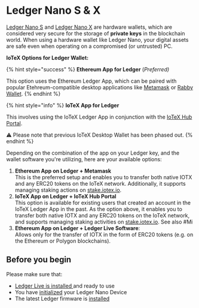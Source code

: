 # Ledger Nano S & X

[Ledger Nano S](https://www.ledger.com/products/ledger-nano-s) and [Ledger Nano X](https://shop.ledger.com/pages/ledger-nano-x) are hardware wallets, which are considered very secure for the storage of **private keys** in the blockchain world. When using a hardware wallet like Ledger Nano, your digital assets are safe even when operating on a compromised (or untrusted) PC.

**IoTeX Options for Ledger Wallet:**

{% hint style="success" %}
**Ethereum App for Ledger** (_Preferred)_

This option uses the Ethereum Ledger App, which can be paired with popular Etehreum-compatible desktop applications like [Metamask](https://metamask.io/) or [Rabby Wallet](https://therabbit.io/).&#x20;
{% endhint %}

{% hint style="info" %}
**IoTeX App for Ledger**

This involves using the IoTeX Ledger App in conjunction with the [IoTeX Hub Portal](https://hub.iotex.io/assets).&#x20;

⚠︎ Please note that previous IoTeX Desktop Wallet has been phased out.
{% endhint %}

Depending on the combination of the app on your Ledger key, and the wallet software you're utilizing, here are your available options:

1. **Ethereum App on Ledger + Metamask** \
   This is the preferred setup and enables you to transfer both native IOTX and any ERC20 tokens on the IoTeX network. Additionally, it supports managing staking actions on [stake.iotex.io](https://stake.iotex.io/my-votes#myVote).&#x20;
2. **IoTeX App on Ledger + IoTeX Hub Portal**\
   This option is available for existing users that created an account in the IoTeX Ledger App in the past. As the option above, it enables you to transfer both native IOTX and any ERC20 tokens on the IoTeX network, and supports managing staking activities on [stake.iotex.io](https://stake.iotex.io/my-votes#myVote). See also #Mi
3. **Ethereum App on Ledger + Ledger Live Software**: \
   Allows only for the transfer of IOTX in the form of ERC20 tokens (e.g. on the Ethereum or Polygon blockchains).

## Before you begin

Please make sure that:

* [Ledger Live is installed ](https://support.ledger.com/hc/en-us/articles/4404389503889-Getting-started-with-Ledger-Live?docs=true)and ready to use
* You have [initialized](https://support.ledgerwallet.com/hc/en-us/articles/360000613793) your Ledger Nano Device
* The latest Ledger firmware is [installed](https://support.ledgerwallet.com/hc/en-us/articles/360002731113-Update-Ledger-Nano-S-firmware)

